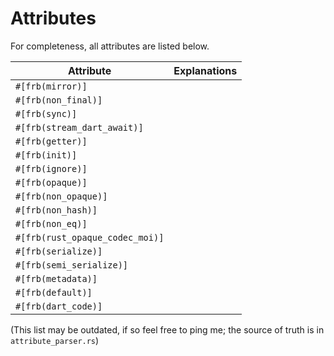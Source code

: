 # Attributes

For completeness, all attributes are listed below.

| Attribute                       | Explanations |
|---------------------------------|--------------|
| `#[frb(mirror)]`                |              |
| `#[frb(non_final)]`             |              |
| `#[frb(sync)]`                  |              |
| `#[frb(stream_dart_await)]`     |              |
| `#[frb(getter)]`                |              |
| `#[frb(init)]`                  |              |
| `#[frb(ignore)]`                |              |
| `#[frb(opaque)]`                |              |
| `#[frb(non_opaque)]`            |              |
| `#[frb(non_hash)]`              |              |
| `#[frb(non_eq)]`                |              |
| `#[frb(rust_opaque_codec_moi)]` |              |
| `#[frb(serialize)]`             |              |
| `#[frb(semi_serialize)]`        |              |
| `#[frb(metadata)]`              |              |
| `#[frb(default)]`               |              |
| `#[frb(dart_code)]`             |              |

(This list may be outdated, if so feel free to ping me; the source of truth is in `attribute_parser.rs`)
